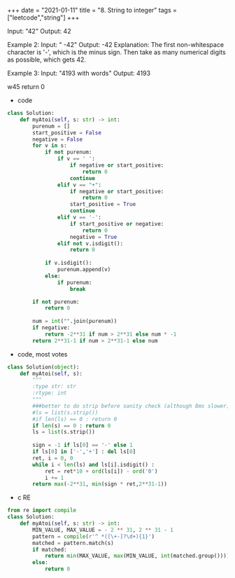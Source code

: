 +++ 
date = "2021-01-11"
title = "8. String to integer"
tags = ["leetcode","string"]
+++

Input: "42"
Output: 42

Example 2:
Input: "   -42"
Output: -42
Explanation: The first non-whitespace character is '-', which is the minus sign.
Then take as many numerical digits as possible, which gets 42.

Example 3:
Input: "4193 with words"
Output: 4193

w45 return 0

- code
```python
class Solution:
    def myAtoi(self, s: str) -> int:
        purenum = []
        start_positive = False
        negative = False
        for v in s:
            if not purenum:
                if v == ' ':
                    if negative or start_positive:
                        return 0
                    continue
                elif v == "+":
                    if negative or start_positive:
                        return 0
                    start_positive = True
                    continue
                elif v == '-':
                    if start_positive or negative:
                        return 0
                    negative = True
                elif not v.isdigit():
                    return 0
            
            if v.isdigit():
                purenum.append(v)
            else:
                if purenum:
                    break

        if not purenum:
            return 0
        
        num = int("".join(purenum))
        if negative:
            return -2**31 if num > 2**31 else num * -1
        return 2**31-1 if num > 2**31-1 else num
```
- code, most votes
```python
class Solution(object):
    def myAtoi(self, s):
        """
        :type str: str
        :rtype: int
        """
        ###better to do strip before sanity check (although 8ms slower):
        #ls = list(s.strip())
        #if len(ls) == 0 : return 0
        if len(s) == 0 : return 0
        ls = list(s.strip())
        
        sign = -1 if ls[0] == '-' else 1
        if ls[0] in ['-','+'] : del ls[0]
        ret, i = 0, 0
        while i < len(ls) and ls[i].isdigit() :
            ret = ret*10 + ord(ls[i]) - ord('0')
            i += 1
        return max(-2**31, min(sign * ret,2**31-1))
```
- c RE
```python
from re import compile
class Solution:
    def myAtoi(self, s: str) -> int:
        MIN_VALUE, MAX_VALUE = - 2 ** 31, 2 ** 31 - 1
        pattern = compile(r'^ *([\+-]?\d+){1}')
        matched = pattern.match(s)
        if matched:
            return min(MAX_VALUE, max(MIN_VALUE, int(matched.group())))
        else:
            return 0
```

